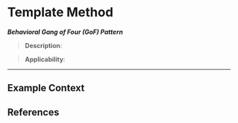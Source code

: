 # Template Method

**_Behavioral Gang of Four (GoF) Pattern_**

> <TODO>

> **Description**: <TODO>

> **Applicability**: <TODO>

---

## Example Context

> <TODO>

## References

> <TODO>
